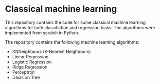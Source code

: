 # Classical machine learning
This repository contains the code for some classical machine learning algorithms for both classifiction and regression tasks. The algorithms were implemented from scratch in Python. 

The repository contains the following machine learning algorithms:
- KNNeighbours (K-Nearest Neighbours)
- Linear Regression
- Logistic Regression
- Ridge Regression
- Perceptron
- Decision Tree
